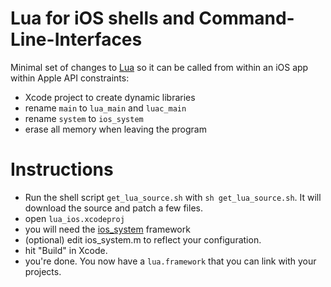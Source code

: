 # Lua for iOS shells and Command-Line-Interfaces

Minimal set of changes to [Lua](https://www.lua.org) so it can be called from within an iOS app within Apple API constraints:

- Xcode project to create dynamic libraries
- rename `main` to `lua_main` and `luac_main`
- rename `system` to `ios_system`
- erase all memory when leaving the program

# Instructions

- Run the shell script `get_lua_source.sh` with `sh get_lua_source.sh`. It will download the source and patch a few files.
- open `lua_ios.xcodeproj`
- you will need the [ios_system](https://github.com/holzschu/ios_system) framework
- (optional) edit ios_system.m to reflect your configuration. 
- hit "Build" in Xcode.
- you're done. You now have a `lua.framework` that you can link with your projects.



